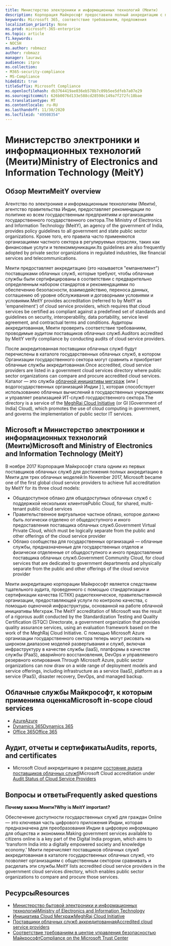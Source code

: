 ```yaml
---
title: Министерство электроники и информационных технологий (Меити)
description: Корпорация Майкрософт предоставила полный аккредитацию с помощью министерства электроники и информационных технологий в Индии.
keywords: Microsoft 365, соответствие требованиям, предложения
localization_priority: None
ms.prod: microsoft-365-enterprise
ms.topic: article
f1.keywords:
- NOCSH
ms.author: robmazz
author: robmazz
manager: laurawi
audience: itpro
ms.collection:
- M365-security-compliance
- MS-Compliance
hideEdit: true
titleSuffix: Microsoft Compliance
ms.openlocfilehash: db3764419ae036eb578b7c09b5ee5dfeb7a07e29
ms.sourcegitcommit: 626b0076d133e588cd28598c149a7f272fc18bae
ms.translationtype: MT
ms.contentlocale: ru-RU
ms.lasthandoff: 11/30/2020
ms.locfileid: "49508354"
---
```

# <a name="ministry-of-electronics-and-information-technology-meity"></a><span data-ttu-id="84e4b-104">Министерство электроники и информационных технологий (Меити)</span><span class="sxs-lookup"><span data-stu-id="84e4b-104">Ministry of Electronics and Information Technology (MeitY)</span></span>

## <a name="meity-overview"></a><span data-ttu-id="84e4b-105">Обзор Меити</span><span class="sxs-lookup"><span data-stu-id="84e4b-105">MeitY overview</span></span>

<span data-ttu-id="84e4b-106">Агентство по электронике и информационным технологиям (Меити), агентство правительства Индии, предоставляет рекомендации по политике ко всем государственным предприятиям и организациям государственного государственного сектора.</span><span class="sxs-lookup"><span data-stu-id="84e4b-106">The Ministry of Electronics and Information Technology (MeitY), an agency of the government of India, provides policy guidelines to all government and state public sector organizations.</span></span> <span data-ttu-id="84e4b-107">Кроме того, его правила часто применяются организациями частного сектора в регулируемых отраслях, таких как финансовые услуги и телекоммуникации.</span><span class="sxs-lookup"><span data-stu-id="84e4b-107">Its guidelines are also frequently adopted by private sector organizations in regulated industries, like financial services and telecommunications.</span></span>

<span data-ttu-id="84e4b-108">Меити предоставляет аккредитацию (это называется "емпанелмент") поставщиками облачных служб, которые требуют, чтобы облачные службы были сертифицированы в соответствии с предварительно определенным набором стандартов и рекомендациями по обеспечению безопасности, взаимодействию, переноса данных, соглашению об уровне обслуживания и договорными условиями и условиями.</span><span class="sxs-lookup"><span data-stu-id="84e4b-108">MeitY provides accreditation (referred to by MeitY as 'empanelment') of cloud service providers, which requires that cloud services be certified as compliant against a predefined set of standards and guidelines on security, interoperability, data portability, service level agreement, and contractual terms and conditions.</span></span> <span data-ttu-id="84e4b-109">Аудиторы аккредитованная, Меити проверить соответствие требованиям, проводимые аудитом поставщиков облачных служб.</span><span class="sxs-lookup"><span data-stu-id="84e4b-109">Auditors accredited by MeitY verify compliance by conducting audits of cloud service providers.</span></span>

<span data-ttu-id="84e4b-110">После аккредитованная поставщики облачных служб будут перечислены в каталоге государственных облачных служб, в котором Организации государственного сектора могут сравнить и приобретает облачные службы аккредитованная.</span><span class="sxs-lookup"><span data-stu-id="84e4b-110">Once accredited, cloud service providers are listed in a government cloud services directory where public sector organizations can compare and procure accredited cloud services.</span></span> <span data-ttu-id="84e4b-111">Каталог — это служба [облачной инициативы мегхраж](https://meity.gov.in/content/gi-cloud-meghraj) (или \[ водогосударственных организаций Индии \] ), которая способствует использованию облачных вычислений в государственных учреждениях и управляет реализацией ИТ-служб государственного сектора.</span><span class="sxs-lookup"><span data-stu-id="84e4b-111">The directory is a service of the [MeghRaj Cloud Initiative](https://meity.gov.in/content/gi-cloud-meghraj) (or GI \[Government of India\] Cloud), which promotes the use of cloud computing in government, and governs the implementation of public sector IT services.</span></span>

## <a name="microsoft-and-ministry-of-electronics-and-information-technology-meity"></a><span data-ttu-id="84e4b-112">Microsoft и Министерство электроники и информационных технологий (Меити)</span><span class="sxs-lookup"><span data-stu-id="84e4b-112">Microsoft and Ministry of Electronics and Information Technology (MeitY)</span></span>

<span data-ttu-id="84e4b-113">В ноябре 2017 Корпорация Майкрософт стала одним из первых поставщиков облачных служб для достижения полных аккредитацию в Меити для трех облачных моделей:</span><span class="sxs-lookup"><span data-stu-id="84e4b-113">In November 2017, Microsoft became one of the first global cloud service providers to achieve full accreditation by MeitY for its three cloud models:</span></span>

- <span data-ttu-id="84e4b-114">Общедоступное облако для общедоступных облачных служб с поддержкой нескольких клиентов</span><span class="sxs-lookup"><span data-stu-id="84e4b-114">Public Cloud, for shared, multi-tenant public cloud services</span></span>
- <span data-ttu-id="84e4b-115">Правительственное виртуальное частное облако, которое должно быть логически отделено от общедоступного и иного предоставления поставщика облачных служб.</span><span class="sxs-lookup"><span data-stu-id="84e4b-115">Government Virtual Private Cloud, which must be logically separate from the public and other offerings of the cloud service provider</span></span>
- <span data-ttu-id="84e4b-116">Облако сообщества для государственных организаций — облачные службы, предназначенные для государственных отделов и физически отделенные от общедоступного и иного предоставления поставщика облачных служб.</span><span class="sxs-lookup"><span data-stu-id="84e4b-116">Government Community Cloud, for cloud services that are dedicated to government departments and physically separate from the public and other offerings of the cloud service provider</span></span>

<span data-ttu-id="84e4b-117">Меити аккредитацию корпорации Майкрософт является следствием тщательного аудита, проведенного с помощью стандартизации и сертификации качества (СТКК) радиотехническое, правительственной организации, предоставляющей услуги по контролю качества, с помощью оценочной инфраструктуры, основанной на работе облачной инициативы Мегхраж.</span><span class="sxs-lookup"><span data-stu-id="84e4b-117">The MeitY accreditation of Microsoft was the result of a rigorous audit conducted by the Standardization Testing and Quality Certification (STQC) Directorate, a government organization that provides quality assurance services, using an evaluation framework based on the work of the MeghRaj Cloud Initiative.</span></span> <span data-ttu-id="84e4b-118">С помощью Microsoft Azure организации государственного сектора теперь могут рисовать на широком диапазоне моделей развертывания и служб, включая инфраструктуру в качестве службы (IaaS), платформы в качестве службы (PaaS), аварийного восстановления, DevOps и управляемого резервного копирования.</span><span class="sxs-lookup"><span data-stu-id="84e4b-118">Through Microsoft Azure, public sector organizations can now draw on a wide range of deployment models and service offerings, including infrastructure as a service (IaaS), platform as a service (PaaS), disaster recovery, DevOps, and managed backup.</span></span>

## <a name="microsoft-in-scope-cloud-services"></a><span data-ttu-id="84e4b-119">Облачные службы Майкрософт, к которым применима оценка</span><span class="sxs-lookup"><span data-stu-id="84e4b-119">Microsoft in-scope cloud services</span></span>

- [<span data-ttu-id="84e4b-120">Azure</span><span class="sxs-lookup"><span data-stu-id="84e4b-120">Azure</span></span>](https://aka.ms/AzureCompliance)
- [<span data-ttu-id="84e4b-121">Dynamics 365</span><span class="sxs-lookup"><span data-stu-id="84e4b-121">Dynamics 365</span></span>](https://download.microsoft.com/download/E/1/9/E1977163-7A86-4812-AC18-C03ADC958AAF/Microsoft_Dynamics_365_Cloud_Service_Compliance_Datasheet.pdf)
- [<span data-ttu-id="84e4b-122">Office 365</span><span class="sxs-lookup"><span data-stu-id="84e4b-122">Office 365</span></span>](https://aka.ms/Office365ComplianceOfferings)

## <a name="audits-reports-and-certificates"></a><span data-ttu-id="84e4b-123">Аудит, отчеты и сертификаты</span><span class="sxs-lookup"><span data-stu-id="84e4b-123">Audits, reports, and certificates</span></span>

- <span data-ttu-id="84e4b-124">Microsoft Cloud аккредитацию в разделе [состояние аудита поставщиков облачных служб](https://meity.gov.in/content/gi-cloud-meghraj)</span><span class="sxs-lookup"><span data-stu-id="84e4b-124">Microsoft Cloud accreditation under [Audit Status of Cloud Service Providers](https://meity.gov.in/content/gi-cloud-meghraj)</span></span>

## <a name="frequently-asked-questions"></a><span data-ttu-id="84e4b-125">Вопросы и ответы</span><span class="sxs-lookup"><span data-stu-id="84e4b-125">Frequently asked questions</span></span>

<span data-ttu-id="84e4b-126">**Почему важна Меити?**</span><span class="sxs-lookup"><span data-stu-id="84e4b-126">**Why is MeitY important?**</span></span>

<span data-ttu-id="84e4b-127">Обеспечение доступности государственных служб для граждан Online — это ключевая часть цифрового приложения Индии, которая предназначена для преобразования Индии в цифровую информацию для общества и экономики.</span><span class="sxs-lookup"><span data-stu-id="84e4b-127">Making government services available to citizens online is a key part of the Digital India program, which aims to 'transform India into a digitally empowered society and knowledge economy.'</span></span> <span data-ttu-id="84e4b-128">Меити перечисляет поставщиков облачных служб аккредитованная в каталоге государственных облачных служб, что позволяет организациям с общественным сектором сравнивать и расделать эти службы.</span><span class="sxs-lookup"><span data-stu-id="84e4b-128">MeitY lists accredited cloud service providers in the government cloud services directory, which enables public sector organizations to compare and procure those services.</span></span>

## <a name="resources"></a><span data-ttu-id="84e4b-129">Ресурсы</span><span class="sxs-lookup"><span data-stu-id="84e4b-129">Resources</span></span>

- [<span data-ttu-id="84e4b-130">Министерство бытовой электроники и информационных технологий</span><span class="sxs-lookup"><span data-stu-id="84e4b-130">Ministry of Electronics and Information Technology</span></span>](https://meity.gov.in/)
- [<span data-ttu-id="84e4b-131">Инициатива Cloud Мегхраж</span><span class="sxs-lookup"><span data-stu-id="84e4b-131">MeghRaj Cloud Initiative</span></span>](https://meity.gov.in/content/gi-cloud-meghraj)
- [<span data-ttu-id="84e4b-132">Поставщики облачных служб аккредитованная</span><span class="sxs-lookup"><span data-stu-id="84e4b-132">Accredited cloud service providers</span></span>](https://meity.gov.in/content/gi-cloud-meghraj)
- [<span data-ttu-id="84e4b-133">Соответствие требованиям в центре управления безопасностью Майкрософт</span><span class="sxs-lookup"><span data-stu-id="84e4b-133">Compliance on the Microsoft Trust Center</span></span>](https://www.microsoft.com/trust-center/compliance/compliance-overview)
